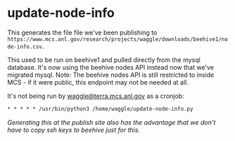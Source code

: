 # update-node-info

This generates the file file we've been publishing to `https://www.mcs.anl.gov/research/projects/waggle/downloads/beehive1/node-info.csv`.

This used to be run on beehive1 and pulled directly from the mysql database. It's now using the beehive nodes API instead now that we've migrated mysql. Note: The beehive nodes API is still restricted to inside MCS - if it were public, this endpoint may not be needed at all.

It's not being run by waggle@terra.mcs.anl.gov as a cronjob:

```txt
* * * * * /usr/bin/python3 /home/waggle/update-node-info.py
```

_Generating this at the publish site also has the advantage that we don't have to copy ssh keys to beehive just for this._
